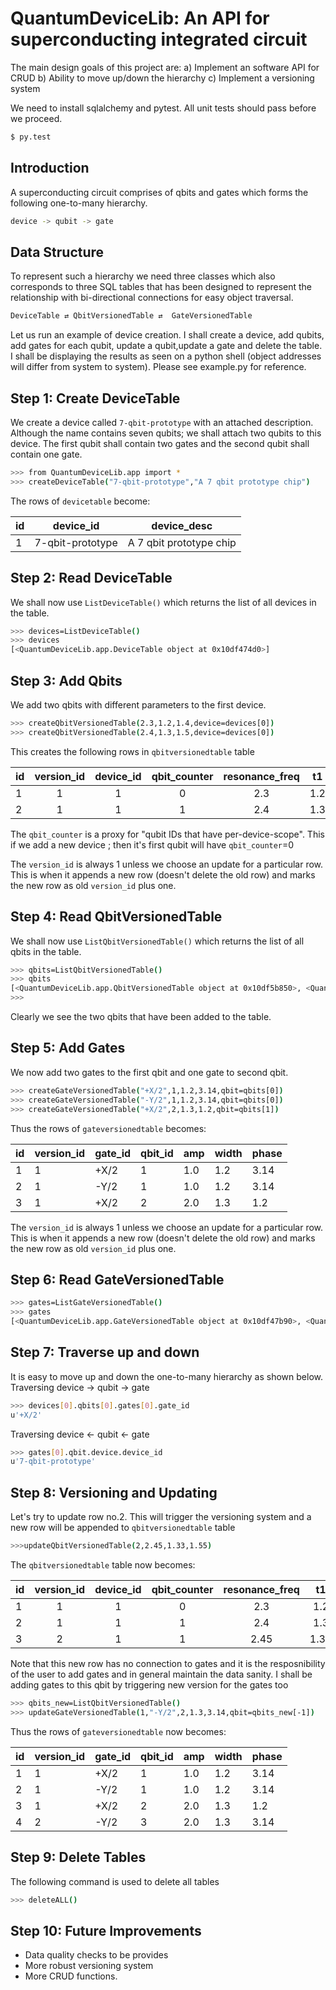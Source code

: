 # QuantumDeviceLib: An API for superconducting integrated circuit

The main design goals of this project are:
a) Implement an software API for CRUD 
b) Ability to move up/down the hierarchy 
c) Implement a versioning system


We need to install sqlalchemy and pytest. All unit tests should pass 
before we proceed.
```sh
$ py.test
```

## Introduction
A superconducting circuit comprises of qbits and gates which forms the following one-to-many hierarchy.
```sh
device -> qubit -> gate
```

## Data Structure
To represent such a hierarchy we need three  classes which also corresponds to three SQL tables that has 
been designed to represent the relationship with bi-directional connections for easy object traversal. 

```sh
DeviceTable ⇄ QbitVersionedTable ⇄  GateVersionedTable
```
Let us run an example of device creation. I shall create a device, add qubits,
add gates for each qubit, update a qubit,update a gate and delete the table. I shall be displaying the results as seen on a python shell (object addresses will differ from system to system). Please see example.py for reference.

## Step 1: Create DeviceTable

We create a device called `7-qbit-prototype` with an attached description. Although the name contains seven qubits; we shall attach two qubits to this device. The first qubit shall contain two gates and the second qubit shall contain one gate.
 
```sh
>>> from QuantumDeviceLib.app import *
>>> createDeviceTable("7-qbit-prototype","A 7 qbit prototype chip")
```
The rows of `devicetable` become:

| id        | device\_id | device\_desc  |
| ----------- |:--------------:|-------|
| 1 | 7-qbit-prototype | A 7 qbit prototype chip |

## Step 2: Read DeviceTable

We shall now use `ListDeviceTable()` which returns the list of all devices in the table.

```sh
>>> devices=ListDeviceTable()
>>> devices
[<QuantumDeviceLib.app.DeviceTable object at 0x10df474d0>]
```

## Step 3: Add Qbits
We add two qbits with different parameters to the first device.
```sh
>>> createQbitVersionedTable(2.3,1.2,1.4,device=devices[0])
>>> createQbitVersionedTable(2.4,1.3,1.5,device=devices[0])
```

This creates the following rows in `qbitversionedtable` table

| id        | version\_id | device\_id  |qbit\_counter |resonance\_freq  |t1  |t2  |
| ----------- |:--------------:|:--------------:|:--------------:|:--------------:|:--------------:|-------|
| 1 | 1| 1 | 0 |2.3|1.2|1.4|
| 2 | 1| 1 | 1 |2.4|1.3|1.5|

The `qbit_counter` is a proxy for "qubit IDs that have per-device-scope".
This if we add a new device ; then it's first qubit will have `qbit_counter`=0

The `version_id` is always 1 unless we choose an update for a particular row.
This is when it appends a new row (doesn't delete the old row) and marks the new row
as old `version_id` plus one.

## Step 4: Read QbitVersionedTable
We shall now use `ListQbitVersionedTable()` which returns the list of all qbits in the table.

```sh
>>> qbits=ListQbitVersionedTable()
>>> qbits
[<QuantumDeviceLib.app.QbitVersionedTable object at 0x10df5b850>, <QuantumDeviceLib.app.QbitVersionedTable object at 0x10df5bbd0>]
>>>
```
Clearly we see the two qbits that have been added to the table.

## Step 5: Add Gates
We now add two gates to the first qbit and one gate to second qbit.
```sh
>>> createGateVersionedTable("+X/2",1,1.2,3.14,qbit=qbits[0])
>>> createGateVersionedTable("-Y/2",1,1.2,3.14,qbit=qbits[0])
>>> createGateVersionedTable("+X/2",2,1.3,1.2,qbit=qbits[1])
```
Thus the rows of `gateversionedtable` becomes:

| id | version\_id | gate\_id | qbit\_id | amp | width | phase |
|---|---|------|---|-----|-----|------|
| 1 | 1 | +X/2 | 1 | 1.0 | 1.2 | 3.14 |
| 2 | 1 | -Y/2 | 1 | 1.0 | 1.2 | 3.14 |
| 3 | 1 | +X/2 | 2 | 2.0 | 1.3 | 1.2  |

The `version_id` is always 1 unless we choose an update for a particular row.
This is when it appends a new row (doesn't delete the old row) and marks the new row
as old `version_id` plus one.

## Step 6: Read GateVersionedTable

```sh
>>> gates=ListGateVersionedTable()
>>> gates
[<QuantumDeviceLib.app.GateVersionedTable object at 0x10df47b90>, <QuantumDeviceLib.app.GateVersionedTable object at 0x10df74c10>, <QuantumDeviceLib.app.GateVersionedTable object at 0x10df74650>]
```

## Step 7: Traverse up and down
It  is easy to move up and down the one-to-many hierarchy as shown below.
Traversing device -> qubit -> gate
```sh
>>> devices[0].qbits[0].gates[0].gate_id
u'+X/2'
```

Traversing device <- qubit <- gate
```sh
>>> gates[0].qbit.device.device_id
u'7-qbit-prototype'
```
## Step 8: Versioning and Updating
Let's try to update row no.2. This will trigger the versioning system
and a new row will be appended to `qbitversionedtable` table
```sh
>>>updateQbitVersionedTable(2,2.45,1.33,1.55)
```

The `qbitversionedtable` table now becomes:

| id        | version\_id | device\_id  |qbit\_counter |resonance\_freq  |t1  |t2  |
| ----------- |:--------------:|:--------------:|:--------------:|:--------------:|:--------------:|-------|
| 1 | 1| 1 | 0 |2.3|1.2|1.4|
| 2 | 1| 1 | 1 |2.4|1.3|1.5|
| 3 | 2| 1 | 1 |2.45|1.33|1.55|

Note that this new row has no connection to gates and it is the resposnibility of the user to add gates and in general maintain the data sanity.
I shall be adding gates to this qbit by triggering new version for the gates too
```sh
>>> qbits_new=ListQbitVersionedTable()
>>> updateGateVersionedTable(1,"-Y/2",2,1.3,3.14,qbit=qbits_new[-1])
```
Thus the rows of `gateversionedtable` now becomes:

| id | version\_id | gate\_id | qbit\_id | amp | width | phase |
|---|---|------|---|-----|-----|------|
| 1 | 1 | +X/2 | 1 | 1.0 | 1.2 | 3.14 |
| 2 | 1 | -Y/2 | 1 | 1.0 | 1.2 | 3.14 |
| 3 | 1 | +X/2 | 2 | 2.0 | 1.3 | 1.2  |
| 4 | 2 | -Y/2| 3 | 2.0 | 1.3 | 3.14  |

## Step 9: Delete Tables
The following command is used to delete all tables
```sh
>>> deleteALL()
```
## Step 10: Future Improvements
  - Data quality checks to be provides
  - More robust versioning system
  - More CRUD functions.
